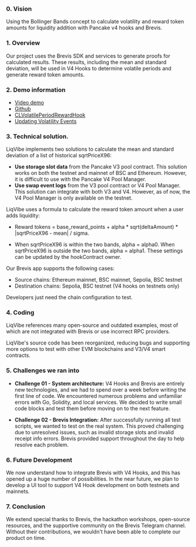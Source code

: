 ### 0. Vision
Using the Bollinger Bands concept to calculate volatility and reward token amounts for liquidity addition with Pancake v4 hooks and Brevis.

### 1. Overview

Our project uses the Brevis SDK and services to generate proofs for calculated results. These results, including the mean and standard deviation, will be used in V4 Hooks to determine volatile periods and generate reward token amounts.

### 2. Demo information 
- [Video demo]()
- [Github](https://github.com/a2nfinance/liqvibe)
- [CLVolatilePeriodRewardHook](https://testnet.bscscan.com/address/0xd7e3E9EDd7f363A6649e78957edaA0B0a3482B11#code)
- [Updating Volatility Events](https://testnet.bscscan.com/address/0xd7e3E9EDd7f363A6649e78957edaA0B0a3482B11#events)

### 3. Technical solution.
LiqVibe implements two solutions to calculate the mean and standard deviation of a list of historical sqrtPriceX96:
- **Use storage slot data** from the Pancake V3 pool contract. This solution works on both the testnet and mainnet of BSC and Ethereum. However, it is difficult to use with the Pancake V4 Pool Manager.
- **Use swap event logs** from the V3 pool contract or V4 Pool Manager. This solution can integrate with both V3 and V4. However, as of now, the V4 Pool Manager is only available on the testnet.

LiqVibe uses a formula to calculate the reward token amount when a user adds liquidity:

- Reward tokens = base_reward_points + alpha * sqrt(deltaAmount) * |sqrtPriceX96 - mean| / sigma.

- When sqrtPriceX96 is within the two bands, alpha = alpha0. When sqrtPriceX96 is outside the two bands, alpha = alpha1. These settings can be updated by the hookContract owner.

Our Brevis app supports the following cases:
- Source chains: Ethereum mainnet, BSC mainnet, Sepolia, BSC testnet
- Destination chains: Sepolia, BSC testnet (V4 hooks on testnets only)

Developers just need the chain configuration to test.


### 4. Coding

LiqVibe references many open-source and outdated examples, most of which are not integrated with Brevis or use incorrect RPC providers.

LiqVibe's source code has been reorganized, reducing bugs and supporting more options to test with other EVM blockchains and V3/V4 smart contracts.


### 5. Challenges we ran into
- **Challenge 01 - System architecture:** V4 Hooks and Brevis are entirely new technologies, and we had to spend over a week before writing the first line of code. We encountered numerous problems and unfamiliar errors with Go, Solidity, and local services. We decided to write small code blocks and test them before moving on to the next feature.

- **Challenge 02 - Brevis Integration:** After successfully running all test scripts, we wanted to test on the real system. This proved challenging due to unresolved issues, such as invalid storage slots and invalid receipt info errors. Brevis provided support throughout the day to help resolve each problem.



### 6. Future Development
We now understand how to integrate Brevis with V4 Hooks, and this has opened up a huge number of possibilities. In the near future, we plan to develop a UI tool to support V4 Hook development on both testnets and mainnets.

### 7. Conclusion
We extend special thanks to Brevis, the hackathon workshops, open-source resources, and the supportive community on the Brevis Telegram channel. Without their contributions, we wouldn't have been able to complete our product on time.
